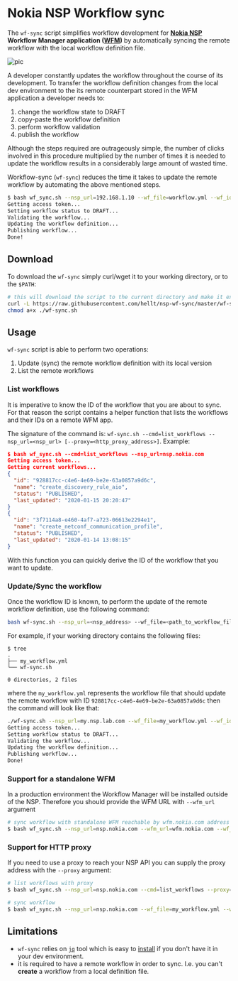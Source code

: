 # Nokia NSP Workflow sync
The `wf-sync` script simplifies workflow development for **[Nokia NSP](https://www.nokia.com/networks/products/network-services-platform/) Workflow Manager application ([WFM](https://network.developer.nokia.com/learn/19_11/network-automation/))** by automatically syncing the remote workflow with the local workflow definition file.

![pic](https://gitlab.com/rdodin/pics/-/wikis/uploads/fb698fae368913a2eb029ab969b153ee/image.png)

A developer constantly updates the workflow throughout the course of its development. To transfer the workflow definition changes from the local dev environment to the its remote counterpart stored in the WFM application a developer needs to:

1. change the workflow state to DRAFT
2. copy-paste the workflow definition
3. perform workflow validation
4. publish the workflow

Although the steps required are outrageously simple, the number of clicks involved in this procedure multiplied by the number of times it is needed to update the workflow results in a considerably large amount of wasted time.

Workflow-sync (`wf-sync`) reduces the time it takes to update the remote workflow by automating the above mentioned steps.

```bash
$ bash wf_sync.sh --nsp_url=192.168.1.10 --wf_file=workflow.yml --wf_id=928817cc-c4e6-4e69-be2e-63a0857a9d6c
Getting access token...
Setting workflow status to DRAFT...
Validating the workflow...
Updating the workflow definition...
Publishing workflow...
Done!
```

## Download
To download the `wf-sync` simply curl/wget it to your working directory, or to the `$PATH`:

```bash
# this will download the script to the current directory and make it executable
curl -L https://raw.githubusercontent.com/hellt/nsp-wf-sync/master/wf-sync.sh > ./wf-sync.sh && \
chmod a+x ./wf-sync.sh
```

## Usage
`wf-sync` script is able to perform two operations:

1. Update (sync) the remote workflow definition with its local version
2. List the remote workflows

### List workflows
It is imperative to know the ID of the workflow that you are about to sync. For that reason the script contains a helper function that lists the workflows and their IDs on a remote WFM app.

The signature of the command is: `wf-sync.sh --cmd=list_workflows --nsp_url=<nsp_url> [--proxy=<http_proxy_address>]`. Example:

```json
$ bash wf_sync.sh --cmd=list_workflows --nsp_url=nsp.nokia.com
Getting access token...
Getting current workflows...
{
  "id": "928817cc-c4e6-4e69-be2e-63a0857a9d6c",
  "name": "create_discovery_rule_aio",
  "status": "PUBLISHED",
  "last_updated": "2020-01-15 20:20:47"
}
{
  "id": "3f7114a8-e460-4af7-a723-06613e2294e1",
  "name": "create_netconf_communication_profile",
  "status": "PUBLISHED",
  "last_updated": "2020-01-14 13:08:15"
}
```
With this function you can quickly derive the ID of the workflow that you want to update.

### Update/Sync the workflow
Once the workflow ID is known, to perform the update of the remote workflow definition, use the following command:

```bash
bash wf-sync.sh --nsp_url=<nsp_address> --wf_file=<path_to_workflow_file> --wf_id=<workflow_id> [--proxy=<http_proxy_address>]
```

For example, if your working directory contains the following files:

```
$ tree
.
├── my_workflow.yml
└── wf-sync.sh

0 directories, 2 files
```

where the `my_workflow.yml` represents the workflow file that should update the remote workflow with ID `928817cc-c4e6-4e69-be2e-63a0857a9d6c` then the command will look like that:

```bash
./wf-sync.sh --nsp_url=my.nsp.lab.com --wf_file=my_workflow.yml --wf_id=928817cc-c4e6-4e69-be2e-63a0857a9d6c
Getting access token...
Setting workflow status to DRAFT...
Validating the workflow...
Updating the workflow definition...
Publishing workflow...
Done!
```

### Support for a standalone WFM
In a production environment the Workflow Manager will be installed outside of the NSP. Therefore you should provide the WFM URL with `--wfm_url` argument

```bash
# sync workflow with standalone WFM reachable by wfm.nokia.com address
$ bash wf_sync.sh --nsp_url=nsp.nokia.com --wfm_url=wfm.nokia.com --wf_file=my_workflow.yml --wf_id=928817cc-c4e6-4e69-be2e-63a0857a9d6c --proxy=myproxy.com:8080
```

### Support for HTTP proxy
If you need to use a proxy to reach your NSP API you can supply the proxy address with the `--proxy` argument:

```bash
# list workflows with proxy
$ bash wf_sync.sh --nsp_url=nsp.nokia.com --cmd=list_workflows --proxy=myproxy.com:8080

# sync workflow
$ bash wf_sync.sh --nsp_url=nsp.nokia.com --wf_file=my_workflow.yml --wf_id=928817cc-c4e6-4e69-be2e-63a0857a9d6c --proxy=myproxy.com:8080
```

## Limitations

- `wf-sync` relies on [`jq`](https://stedolan.github.io/jq/) tool which is easy to [install](https://stedolan.github.io/jq/download/) if you don't have it in your dev environment.
- it is required to have a remote workflow in order to sync. I.e. you can't **create** a workflow from a local definition file.
